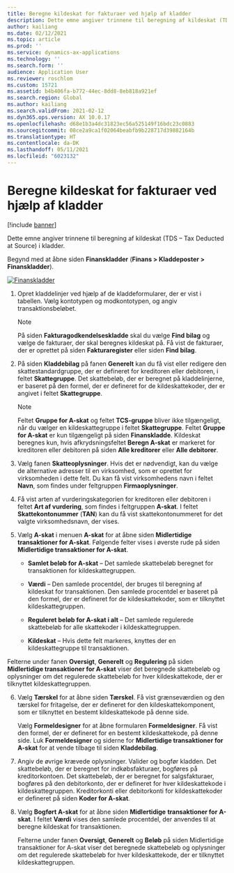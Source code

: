 ```yaml
---
title: Beregne kildeskat for fakturaer ved hjælp af kladder
description: Dette emne angiver trinnene til beregning af kildeskat (TDS – Tax Deducted at Source) i kladder.
author: kailiang
ms.date: 02/12/2021
ms.topic: article
ms.prod: ''
ms.service: dynamics-ax-applications
ms.technology: ''
ms.search.form: ''
audience: Application User
ms.reviewer: roschlom
ms.custom: 15721
ms.assetid: b4b406fa-b772-44ec-8dd8-8eb818a921ef
ms.search.region: Global
ms.author: kailiang
ms.search.validFrom: 2021-02-12
ms.dyn365.ops.version: AX 10.0.17
ms.openlocfilehash: d68e1b3a4dc31823ec56a525149f16bdc23c0883
ms.sourcegitcommit: 08ce2a9ca1f02064beabfb9b228717d39882164b
ms.translationtype: HT
ms.contentlocale: da-DK
ms.lasthandoff: 05/11/2021
ms.locfileid: "6023132"
---
```

# <a name="calculate-tds-on-invoices-using-journals"></a>Beregne kildeskat for fakturaer ved hjælp af kladder

[!include [banner](../includes/banner.md)]

Dette emne angiver trinnene til beregning af kildeskat (TDS – Tax Deducted at Source) i kladder.

Begynd med at åbne siden **Finanskladder** (**Finans > Kladdeposter > Finanskladder**).

[![Finanskladder](./media/apac-ind-TDS-57.png)](./media/apac-ind-TDS-57.png)

1. Opret kladdelinjer ved hjælp af de kladdeformularer, der er vist i tabellen. Vælg kontotypen og modkontotypen, og angiv transaktionsbeløbet. 

   > [!NOTE]
   > På siden **Fakturagodkendelseskladde** skal du vælge **Find bilag** og vælge de fakturaer, der skal beregnes kildeskat på. Få vist de fakturaer, der er oprettet på siden **Fakturaregister** eller siden **Find bilag**.  

2. På siden **Kladdebilag** på fanen **Generelt** kan du få vist eller redigere den skattestandardgruppe, der er defineret for kreditoren eller debitoren, i feltet **Skattegruppe**. Det skattebeløb, der er beregnet på kladdelinjerne, er baseret på den formel, der er defineret for de kildeskattekoder, der er angivet i feltet **Skattegruppe**. 

   > [!NOTE]
   > Feltet **Gruppe for A-skat** og feltet **TCS-gruppe** bliver ikke tilgængeligt, når du vælger en kildeskattegruppe i feltet **Skattegruppe**. Feltet **Gruppe for A-skat** er kun tilgængeligt på siden **Finanskladde**. Kildeskat beregnes kun, hvis afkrydsningsfeltet **Beregn A-skat** er markeret for kreditoren eller debitoren på siden **Alle kreditorer** eller **Alle debitorer**.   

3. Vælg fanen **Skatteoplysninger**. Hvis det er nødvendigt, kan du vælge de alternative adresser til en virksomhed, som er oprettet for virksomheden i dette felt. Du kan få vist virksomhedens navn i feltet **Navn**, som findes under feltgruppen **Firmaoplysninger**. 

4. Få vist arten af vurderingskategorien for kreditoren eller debitoren i feltet **Art af vurdering**, som findes i feltgruppen **A-skat**. I feltet **Skattekontonummer** (**TAN**) kan du få vist skattekontonummeret for det valgte virksomhedsnavn, der vises.  

5. Vælg **A-skat** i menuen **A-skat** for at åbne siden **Midlertidige transaktioner for A-skat**. Følgende felter vises i øverste rude på siden **Midlertidige transaktioner for A-skat**.

   - **Samlet beløb for A-skat** – Det samlede skattebeløb beregnet for transaktionen for kildeskattegruppen.

   - **Værdi** – Den samlede procentdel, der bruges til beregning af kildeskat for transaktionen. Den samlede procentdel er baseret på den formel, der er defineret for de kildeskattekoder, som er tilknyttet kildeskattegruppen.

   - **Reguleret beløb for A-skat i alt** – Det samlede regulerede skattebeløb for alle skattekoder i kildeskattegruppen.

   - **Kildeskat** – Hvis dette felt markeres, knyttes der en kildeskattegruppe til transaktionen.

  Felterne under fanen **Oversigt**, **Generelt** og **Regulering** på siden **Midlertidige transaktioner for A-skat** viser det beregnede skattebeløb og oplysninger om det regulerede skattebeløb for hver kildeskattekode, der er tilknyttet kildeskattegruppen.

6. Vælg **Tærskel** for at åbne siden **Tærskel**. Få vist grænseværdien og den tærskel for fritagelse, der er defineret for den kildeskattekomponent, som er tilknyttet en bestemt kildeskattekode på denne side.

   Vælg **Formeldesigner** for at åbne formularen **Formeldesigner**. Få vist den formel, der er defineret for en bestemt kildeskattekode, på denne side. Luk **Formeldesigner** og siderne for **Midlertidige transaktioner for A-skat** for at vende tilbage til siden **Kladdebilag**.

8. Angiv de øvrige krævede oplysninger. Valider og bogfør kladden. Det skattebeløb, der er beregnet for indkøbsfakturaer, bogføres på kreditorkontoen. Det skattebeløb, der er beregnet for salgsfakturaer, bogføres på den debitorkonto, der er defineret for hver kildeskattekode i kildeskattegruppen. Kreditorkonti eller debitorkonti for kildeskattekoder er defineret på siden **Koder for A-skat**.

9. Vælg **Bogført A-skat** for at åbne siden **Midlertidige** **transaktioner for** **A-skat**. I feltet **Værdi** vises den samlede procentdel, der anvendes til at beregne kildeskat for transaktionen.

   Felterne under fanen **Oversigt**, **Generelt** og **Beløb** på siden Midlertidige transaktioner for A-skat viser det beregnede skattebeløb og oplysninger om det regulerede skattebeløb for hver kildeskattekode, der er tilknyttet kildeskattegruppen.
